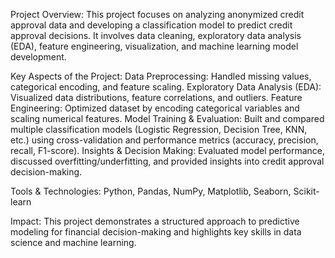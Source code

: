 Project Overview:
This project focuses on analyzing anonymized credit approval data and developing a classification model to predict credit approval decisions. It involves data cleaning, exploratory data analysis (EDA), feature engineering, visualization, and machine learning model development.

Key Aspects of the Project:
Data Preprocessing: Handled missing values, categorical encoding, and feature scaling.
Exploratory Data Analysis (EDA): Visualized data distributions, feature correlations, and outliers.
Feature Engineering: Optimized dataset by encoding categorical variables and scaling numerical features.
Model Training & Evaluation: Built and compared multiple classification models (Logistic Regression, Decision Tree, KNN, etc.) using cross-validation and performance metrics (accuracy, precision, recall, F1-score).
Insights & Decision Making: Evaluated model performance, discussed overfitting/underfitting, and provided insights into credit approval decision-making.

Tools & Technologies: Python, Pandas, NumPy, Matplotlib, Seaborn, Scikit-learn

Impact: This project demonstrates a structured approach to predictive modeling for financial decision-making and highlights key skills in data science and machine learning.
